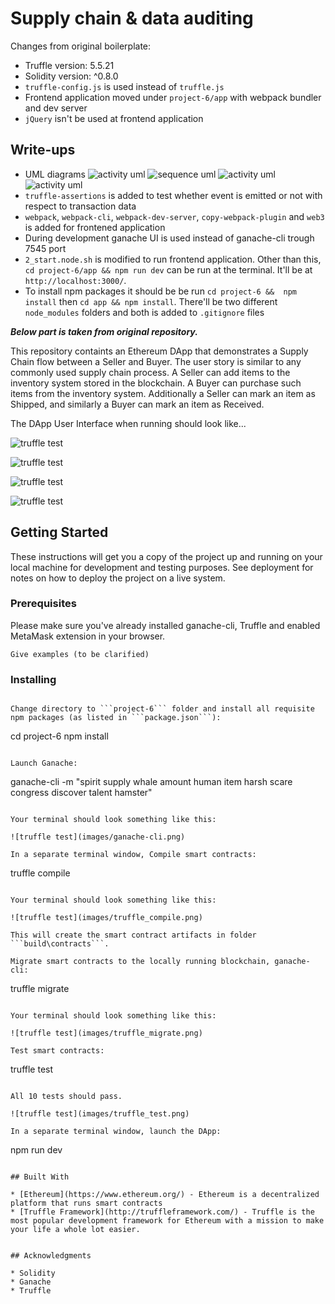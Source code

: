 # Supply chain & data auditing

Changes from original boilerplate:
 - Truffle version: 5.5.21
 - Solidity version: ^0.8.0
 - `truffle-config.js` is used instead of `truffle.js`
 - Frontend application moved under `project-6/app` with webpack bundler and dev server
 - `jQuery` isn't be used at frontend application

## Write-ups
 - UML diagrams
 ![activity uml](images/Activity_Diagram.jpg)
 ![sequence uml](images/Sequence_Diagram.png)
 ![activity uml](images/State_Diagram.png)
 ![activity uml](images/DataModel_Diagram.png)
 - `truffle-assertions` is added to test whether event is emitted or not with respect to transaction data
 - `webpack`, `webpack-cli`, `webpack-dev-server`, `copy-webpack-plugin` and `web3` is added for frontened application
 - During development ganache UI is used instead of ganache-cli trough 7545 port
 - `2_start.node.sh` is modified to run frontend application. Other than this, `cd project-6/app && npm run dev` can be run at the terminal. It'll be at `http://localhost:3000/`.
 - To install npm packages it should be be run `cd project-6 &&  npm install` then `cd app && npm install`. There'll be two different `node_modules` folders and both is added to `.gitignore` files


***Below part is taken from original repository.***

This repository containts an Ethereum DApp that demonstrates a Supply Chain flow between a Seller and Buyer. The user story is similar to any commonly used supply chain process. A Seller can add items to the inventory system stored in the blockchain. A Buyer can purchase such items from the inventory system. Additionally a Seller can mark an item as Shipped, and similarly a Buyer can mark an item as Received.

The DApp User Interface when running should look like...

![truffle test](images/ftc_product_overview.png)

![truffle test](images/ftc_farm_details.png)

![truffle test](images/ftc_product_details.png)

![truffle test](images/ftc_transaction_history.png)


## Getting Started

These instructions will get you a copy of the project up and running on your local machine for development and testing purposes. See deployment for notes on how to deploy the project on a live system.

### Prerequisites

Please make sure you've already installed ganache-cli, Truffle and enabled MetaMask extension in your browser.

```
Give examples (to be clarified)
```

### Installing
```

Change directory to ```project-6``` folder and install all requisite npm packages (as listed in ```package.json```):

```
cd project-6
npm install
```

Launch Ganache:

```
ganache-cli -m "spirit supply whale amount human item harsh scare congress discover talent hamster"
```

Your terminal should look something like this:

![truffle test](images/ganache-cli.png)

In a separate terminal window, Compile smart contracts:

```
truffle compile
```

Your terminal should look something like this:

![truffle test](images/truffle_compile.png)

This will create the smart contract artifacts in folder ```build\contracts```.

Migrate smart contracts to the locally running blockchain, ganache-cli:

```
truffle migrate
```

Your terminal should look something like this:

![truffle test](images/truffle_migrate.png)

Test smart contracts:

```
truffle test
```

All 10 tests should pass.

![truffle test](images/truffle_test.png)

In a separate terminal window, launch the DApp:

```
npm run dev
```

## Built With

* [Ethereum](https://www.ethereum.org/) - Ethereum is a decentralized platform that runs smart contracts
* [Truffle Framework](http://truffleframework.com/) - Truffle is the most popular development framework for Ethereum with a mission to make your life a whole lot easier.


## Acknowledgments

* Solidity
* Ganache
* Truffle
